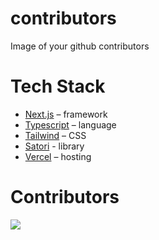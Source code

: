 # contributors
Image of your github contributors

# Tech Stack

- [Next.js](https://nextjs.org/) – framework
- [Typescript](https://www.typescriptlang.org/) – language
- [Tailwind](https://tailwindcss.com/) – CSS
- [Satori](https://github.com/vercel/satori) - library
- [Vercel](https://vercel.com/) – hosting

# Contributors

![](https://contributors-zeta.vercel.app/api/isaiah-hamilton/contributors)

